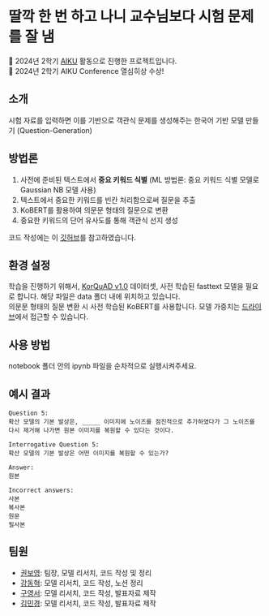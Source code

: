 # 딸깍 한 번 하고 나니 교수님보다 시험 문제를 잘 냄

📢 2024년 2학기 [AIKU](https://github.com/AIKU-Official) 활동으로 진행한 프로젝트입니다.   
🎉 2024년 2학기 AIKU Conference 열심히상 수상!

## 소개

시험 자료를 입력하면 이를 기반으로 객관식 문제를 생성해주는 한국어 기반 모델 만들기 (Question-Generation)

## 방법론

1. 사전에 준비된 텍스트에서 **중요 키워드 식별** (ML 방법론: 중요 키워드 식별 모델로 Gaussian NB 모델 사용)
2. 텍스트에서 중요한 키워드를 빈칸 처리함으로써 질문을 추출
3. KoBERT를 활용하여 의문문 형태의 질문으로 변환
4. 중요한 키워드의 단어 유사도를 통해 객관식 선지 생성
   
코드 작성에는 이 [깃허브](https://github.com/KristiyanVachev/Question-Generation)를 참고하였습니다. 

## 환경 설정

학습을 진행하기 위해서, [KorQuAD v1.0](https://korquad.github.io/category/1.0_KOR.html) 데이터셋, 사전 학습된 fasttext 모델을 필요로 합니다. 해당 파일은 data 폴더 내에 위치하고 있습니다.   
의문문 형태의 질문 변환 시 사전 학습된 KoBERT를 사용합니다. 모델 가중치는 [드라이브](https://drive.google.com/drive/folders/1ZiY9EFPJl7bnvLN5fbraElZ9saYH20XJ?usp=drive_link)에서 접근할 수 있습니다.


## 사용 방법

notebook 폴더 안의 ipynb 파일을 순차적으로 실행시켜주세요.

## 예시 결과

```
Question 5:
확산 모델의 기본 발상은, _____ 이미지에 노이즈를 점진적으로 추가하였다가 그 노이즈를 다시 제거해 나가면 원본 이미지를 복원할 수 있다는 것이다.

Interrogative Question 5:
확산 모델의 기본 발상은 어떤 이미지를 복원할 수 있는가?

Answer:
원본

Incorrect answers:
사본
복사본
원문
필사본
```

## 팀원

- [권보영](https://github.com/iamnotwhale): 팀장, 모델 리서치, 코드 작성 및 정리
- [강동혁](https://github.com/cucumber5252): 모델 리서치, 코드 작성, 노션 정리
- [구영서](https://github.com/andless2004): 모델 리서치, 코드 작성, 발표자료 제작
- [김민경](): 모델 리서치, 코드 작성, 발표자료 제작
